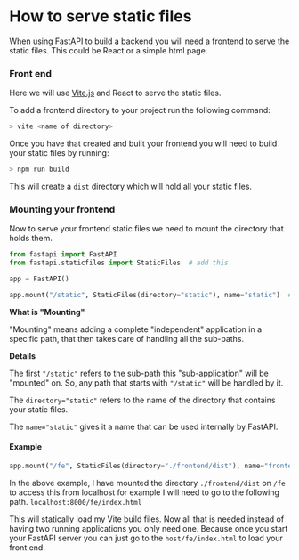 # How to serve static files

When using FastAPI to build a backend you will need a frontend to serve the static files. This could be React or a simple html page.

### Front end

Here we will use [Vite.js](https://vitejs.dev) and React to serve the static files. 

To add a frontend directory to your project run the following command:

```bash
> vite <name of directory>
```

Once you have that created and built your frontend you will need to build your static files by running:

```bash
> npm run build
```

This will create a `dist` directory which will hold all your static files. 

### Mounting your frontend

Now to serve your frontend static files we need to mount the directory that holds them.

```python
from fastapi import FastAPI
from fastapi.staticfiles import StaticFiles  # add this

app = FastAPI()

app.mount("/static", StaticFiles(directory="static"), name="static")  # add this
```

**What is "Mounting"**

"Mounting" means adding a complete "independent" application in a specific path, that then takes care of handling all the sub-paths.

**Details**

The first `"/static"` refers to the sub-path this "sub-application" will be "mounted" on. So, any path that starts with `"/static"` will be handled by it.

The `directory="static"` refers to the name of the directory that contains your static files.

The `name="static"` gives it a name that can be used internally by FastAPI.

#### Example

```python
app.mount("/fe", StaticFiles(directory="./frontend/dist"), name="frontend")
```

In the above example, I have mounted the directory `./frontend/dist` on `/fe` to access this from localhost for example I will need to go to the following path. `localhost:8000/fe/index.html` 

This will statically load my Vite build files. Now all that is needed instead of having two running applications you only need one. Because once you start your FastAPI server you can just go to the `host/fe/index.html` to load your front end.
